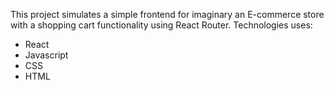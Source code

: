 This project simulates a simple frontend for imaginary an E-commerce store with a shopping cart functionality using React Router. Technologies uses:
- React
- Javascript
- CSS
- HTML